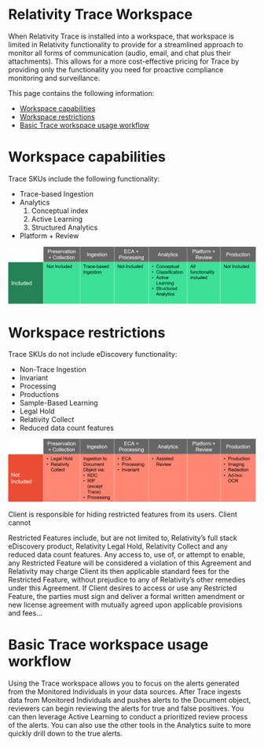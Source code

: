 Relativity Trace Workspace
===========================

When Relativity Trace is installed into a workspace, that workspace is limited in Relativity functionality to provide for a streamlined approach to monitor all forms of communication (audio, email, and chat plus their attachments). This allows for a more cost-effective pricing for Trace by providing only the functionality you need for proactive compliance monitoring and surveillance.

This page contains the following information:

- [Workspace capabilities](#workspace-capabilities)
- [Workspace restrictions](#workspace-restrictions)
- [Basic Trace workspace usage workflow](#basic-trace-workspace-usage-workflow)



Workspace capabilities
======================

Trace SKUs include the following functionality:
* Trace-based Ingestion
* Analytics 
  1. Conceptual index
  2. Active Learning
  3. Structured Analytics
* Platform + Review



![](media/trace_workspace_capabilities.png)



Workspace restrictions
=====================

Trace SKUs do not include eDiscovery functionality:

* Non-Trace Ingestion
* Invariant
* Processing
* Productions
* Sample-Based Learning
* Legal Hold
* Relativity Collect
* Reduced data count features



![](media/trace_workspace_restrictions.png)


Client is responsible for hiding restricted features from its users. Client cannot 


Restricted Features include, but are not limited to, Relativity’s full stack eDiscovery product, Relativity Legal Hold, Relativity Collect and any reduced data count features. Any access to, use of, or attempt to enable, any Restricted Feature will be considered a violation of this Agreement and Relativity may charge Client its then applicable standard fees for the Restricted Feature, without prejudice to any of Relativity’s other remedies under this Agreement. If Client desires to access or use any Restricted Feature, the parties must sign and deliver a formal written amendment or new license agreement with mutually agreed upon applicable provisions and fees…


Basic Trace workspace usage workflow
====================================
Using the Trace workspace allows you to focus on the alerts generated from the Monitored Individuals in your data sources. After Trace ingests data from Monitored Individuals and pushes alerts to the Document object, reviewers can begin reviewing the alerts for true and false positives. You can then leverage Active Learning to conduct a prioritized review process of the alerts. You can also use the other tools in the Analytics suite to more quickly drill down to the true alerts.






